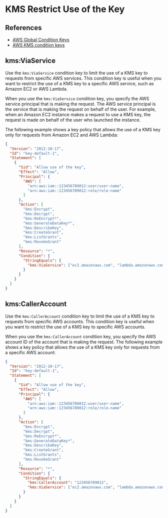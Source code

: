 # KMS Restrict Use of the Key

## References

- [AWS Global Condition Keys](https://docs.aws.amazon.com/kms/latest/developerguide/conditions-aws.html)
- [AWS KMS condition keys](https://docs.aws.amazon.com/kms/latest/developerguide/conditions-kms.html)

## kms:ViaService

Use the `kms:ViaService` condition key to limit the use of a KMS key to requests from specific AWS services. This condition key is useful when you want to restrict the use of a KMS key to a specific AWS service, such as Amazon EC2 or AWS Lambda.

When you use the `kms:ViaService` condition key, you specify the AWS service principal that is making the request. The AWS service principal is the service that is making the request on behalf of the user. For example, when an Amazon EC2 instance makes a request to use a KMS key, the request is made on behalf of the user who launched the instance.

The following example shows a key policy that allows the use of a KMS key only for requests from Amazon EC2 and AWS Lambda:

```json
{
  "Version": "2012-10-17",
  "Id": "key-default-1",
  "Statement": [
    {
      "Sid": "Allow use of the key",
      "Effect": "Allow",
      "Principal": {
        "AWS": [
          "arn:aws:iam::123456789012:user/user-name",
          "arn:aws:iam::123456789012:role/role-name"
        ]
      },
      "Action": [
        "kms:Encrypt",
        "kms:Decrypt",
        "kms:ReEncrypt*",
        "kms:GenerateDataKey*",
        "kms:DescribeKey",
        "kms:CreateGrant",
        "kms:ListGrants",
        "kms:RevokeGrant"
      ],
      "Resource": "*",
      "Condition": {
        "StringEquals": {
          "kms:ViaService": ["ec2.amazonaws.com", "lambda.amazonaws.com"]
        }
      }
    }
  ]
}
```

## kms:CallerAccount

Use the `kms:CallerAccount` condition key to limit the use of a KMS key to requests from specific AWS accounts. This condition key is useful when you want to restrict the use of a KMS key to specific AWS accounts.

When you use the `kms:CallerAccount` condition key, you specify the AWS account ID of the account that is making the request. The following example shows a key policy that allows the use of a KMS key only for requests from a specific AWS account:

```json
{
  "Version": "2012-10-17",
  "Id": "key-default-1",
  "Statement": [
    {
      "Sid": "Allow use of the key",
      "Effect": "Allow",
      "Principal": {
        "AWS": [
          "arn:aws:iam::123456789012:user/user-name",
          "arn:aws:iam::123456789012:role/role-name"
        ]
      },
      "Action": [
        "kms:Encrypt",
        "kms:Decrypt",
        "kms:ReEncrypt*",
        "kms:GenerateDataKey*",
        "kms:DescribeKey",
        "kms:CreateGrant",
        "kms:ListGrants",
        "kms:RevokeGrant"
      ],
      "Resource": "*",
      "Condition": {
        "StringEquals": {
          "kms:CallerAccount": "123456789012",
          "kms:ViaService": ["ec2.amazonaws.com", "lambda.amazonaws.com"]
        }
      }
    }
  ]
}
```
